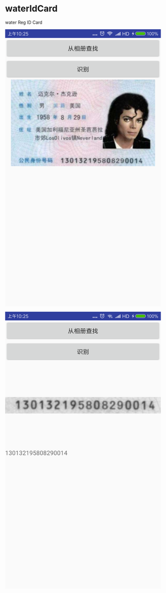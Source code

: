 # waterIdCard
water Reg ID Card



![image](https://github.com/caiyishui/waterIdCard/blob/master/raw/id_01.png)


![image](https://github.com/caiyishui/waterIdCard/blob/master/raw/id_02.png)

